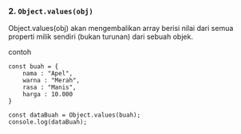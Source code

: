 ### 2. `Object.values(obj)`

Object.values(obj) akan mengembalikan array berisi nilai dari semua properti milik sendiri (bukan turunan) dari sebuah objek.

contoh 

```
const buah = {
    nama : "Apel", 
    warna : "Merah", 
    rasa : "Manis", 
    harga : 10.000
}

const dataBuah = Object.values(buah);
console.log(dataBuah);
```
